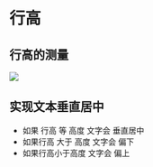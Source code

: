 # 行高

## 行高的测量

![](https://images2018.cnblogs.com/blog/1190185/201802/1190185-20180227173901917-1098039149.png)

## 实现文本垂直居中

- 如果 行高 等 高度  文字会 垂直居中
- 如果行高 大于 高度   文字会 偏下 
- 如果行高小于高度   文字会  偏上

